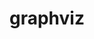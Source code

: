 ---
title: "graphviz"
layout: cache
categories: [package, develop]
meta: {"versions": ["2.49.0", "7.1.0", "8.0.1", "8.0.5"], "compilers": ["gcc@=11.3.0", "gcc@=7.3.1", "gcc@=7.5.0"], "oss": ["amzn2", "ubuntu18.04", "ubuntu22.04"], "platforms": ["linux"], "targets": ["ivybridge", "x86_64", "x86_64_v3"], "stacks": ["ml-linux-x86_64-cpu", "ml-linux-x86_64-cuda", "ml-linux-x86_64-rocm", "radiuss", "root"], "num_specs": 49, "num_specs_by_stack": {"root": 49, "radiuss": 37, "ml-linux-x86_64-rocm": 6, "ml-linux-x86_64-cuda": 6, "ml-linux-x86_64-cpu": 6}}
spec_details: [{"hash": "42oodt2r2s2kvgkb77jx5bo2wpmxtd5j", "compiler": "gcc@=7.3.1", "versions": ["2.49.0"], "os": "amzn2", "platform": "linux", "target": "ivybridge", "variants": ["build_system=autotools", "~doc", "~expat", "~ghostscript", "~gtkplus", "~gts", "~java", "~libgd", "~pangocairo", "~poppler", "~qt", "~quartz", "~x"], "stacks": ["root"], "size": "-", "tarball": "https://binaries.spack.io/develop/build_cache/linux-amzn2-ivybridge/gcc-7.3.1/graphviz-2.49.0/linux-amzn2-ivybridge-gcc-7.3.1-graphviz-2.49.0-42oodt2r2s2kvgkb77jx5bo2wpmxtd5j.spack"}, {"hash": "cdclffmjdaia53zdyecreuufhkntkurw", "compiler": "gcc@=7.3.1", "versions": ["2.49.0"], "os": "amzn2", "platform": "linux", "target": "ivybridge", "variants": ["build_system=autotools", "~doc", "~expat", "~ghostscript", "~gtkplus", "~gts", "~java", "~libgd", "~pangocairo", "~poppler", "~qt", "~quartz", "~x"], "stacks": ["root"], "size": "-", "tarball": "https://binaries.spack.io/develop/build_cache/linux-amzn2-ivybridge/gcc-7.3.1/graphviz-2.49.0/linux-amzn2-ivybridge-gcc-7.3.1-graphviz-2.49.0-cdclffmjdaia53zdyecreuufhkntkurw.spack"}, {"hash": "hkcrar7gxwqyzhph23emzvltv3sisobe", "compiler": "gcc@=7.3.1", "versions": ["2.49.0"], "os": "amzn2", "platform": "linux", "target": "x86_64_v3", "variants": ["~doc", "~expat", "~ghostscript", "~gtkplus", "~gts", "~java", "~libgd", "~pangocairo", "~poppler", "~qt", "~quartz", "~x"], "stacks": ["root"], "size": "-", "tarball": "https://binaries.spack.io/develop/build_cache/linux-amzn2-x86_64_v3/gcc-7.3.1/graphviz-2.49.0/linux-amzn2-x86_64_v3-gcc-7.3.1-graphviz-2.49.0-hkcrar7gxwqyzhph23emzvltv3sisobe.spack"}, {"hash": "5c7zrf4by2uj7aeugxt5oizrptrwxzws", "compiler": "gcc@=7.3.1", "versions": ["2.49.0"], "os": "amzn2", "platform": "linux", "target": "x86_64_v3", "variants": ["build_system=autotools", "~doc", "~expat", "~ghostscript", "~gtkplus", "~gts", "~java", "~libgd", "~pangocairo", "~poppler", "~qt", "~quartz", "~x"], "stacks": ["root"], "size": "-", "tarball": "https://binaries.spack.io/develop/build_cache/linux-amzn2-x86_64_v3/gcc-7.3.1/graphviz-2.49.0/linux-amzn2-x86_64_v3-gcc-7.3.1-graphviz-2.49.0-5c7zrf4by2uj7aeugxt5oizrptrwxzws.spack"}, {"hash": "gdoh7jf2lsvoiirbpj36tp2dv5rsjwdj", "compiler": "gcc@=7.3.1", "versions": ["2.49.0"], "os": "amzn2", "platform": "linux", "target": "x86_64_v3", "variants": ["~doc", "~expat", "~ghostscript", "~gtkplus", "~gts", "~java", "~libgd", "~pangocairo", "~poppler", "~qt", "~quartz", "~x"], "stacks": ["root"], "size": "-", "tarball": "https://binaries.spack.io/develop/build_cache/linux-amzn2-x86_64_v3/gcc-7.3.1/graphviz-2.49.0/linux-amzn2-x86_64_v3-gcc-7.3.1-graphviz-2.49.0-gdoh7jf2lsvoiirbpj36tp2dv5rsjwdj.spack"}, {"hash": "ig6gh4fghl7d6pkpu2kabycbin3nnip4", "compiler": "gcc@=7.3.1", "versions": ["2.49.0"], "os": "amzn2", "platform": "linux", "target": "x86_64_v3", "variants": ["build_system=autotools", "~doc", "~expat", "~ghostscript", "~gtkplus", "~gts", "~java", "~libgd", "~pangocairo", "~poppler", "~qt", "~quartz", "~x"], "stacks": ["root"], "size": "-", "tarball": "https://binaries.spack.io/develop/build_cache/linux-amzn2-x86_64_v3/gcc-7.3.1/graphviz-2.49.0/linux-amzn2-x86_64_v3-gcc-7.3.1-graphviz-2.49.0-ig6gh4fghl7d6pkpu2kabycbin3nnip4.spack"}, {"hash": "x5bvc5pfam6gl7prpjmqqyecjynvhiwl", "compiler": "gcc@=7.5.0", "versions": ["2.49.0"], "os": "ubuntu18.04", "platform": "linux", "target": "x86_64", "variants": ["~doc", "~expat", "~ghostscript", "~gtkplus", "~gts", "~java", "~libgd", "~pangocairo", "~poppler", "~qt", "~quartz", "~x"], "stacks": ["root", "radiuss"], "size": "-", "tarball": "https://binaries.spack.io/develop/build_cache/linux-ubuntu18.04-x86_64/gcc-7.5.0/graphviz-2.49.0/linux-ubuntu18.04-x86_64-gcc-7.5.0-graphviz-2.49.0-x5bvc5pfam6gl7prpjmqqyecjynvhiwl.spack"}, {"hash": "bfyxdf5c6bfho7hujlhe3l2jc3q67bzq", "compiler": "gcc@=7.5.0", "versions": ["2.49.0"], "os": "ubuntu18.04", "platform": "linux", "target": "x86_64", "variants": ["~doc", "~expat", "~ghostscript", "~gtkplus", "~gts", "~java", "~libgd", "~pangocairo", "~poppler", "~qt", "~quartz", "~x"], "stacks": ["root", "radiuss"], "size": "-", "tarball": "https://binaries.spack.io/develop/build_cache/linux-ubuntu18.04-x86_64/gcc-7.5.0/graphviz-2.49.0/linux-ubuntu18.04-x86_64-gcc-7.5.0-graphviz-2.49.0-bfyxdf5c6bfho7hujlhe3l2jc3q67bzq.spack"}, {"hash": "gmxncshx4c3n5ie5x4dwklwvvsrjw3ay", "compiler": "gcc@=7.5.0", "versions": ["2.49.0"], "os": "ubuntu18.04", "platform": "linux", "target": "x86_64", "variants": ["~doc", "~expat", "~ghostscript", "~gtkplus", "~gts", "~java", "~libgd", "~pangocairo", "~poppler", "~qt", "~quartz", "~x"], "stacks": ["root", "radiuss"], "size": "-", "tarball": "https://binaries.spack.io/develop/build_cache/linux-ubuntu18.04-x86_64/gcc-7.5.0/graphviz-2.49.0/linux-ubuntu18.04-x86_64-gcc-7.5.0-graphviz-2.49.0-gmxncshx4c3n5ie5x4dwklwvvsrjw3ay.spack"}, {"hash": "3cxzw3i6ntsjpnxtcynqls3ovsrqnuhn", "compiler": "gcc@=7.5.0", "versions": ["2.49.0"], "os": "ubuntu18.04", "platform": "linux", "target": "x86_64", "variants": ["~doc", "~expat", "~ghostscript", "~gtkplus", "~gts", "~java", "~libgd", "~pangocairo", "~poppler", "~qt", "~quartz", "~x"], "stacks": ["root", "radiuss"], "size": "-", "tarball": "https://binaries.spack.io/develop/build_cache/linux-ubuntu18.04-x86_64/gcc-7.5.0/graphviz-2.49.0/linux-ubuntu18.04-x86_64-gcc-7.5.0-graphviz-2.49.0-3cxzw3i6ntsjpnxtcynqls3ovsrqnuhn.spack"}, {"hash": "kdmchexepzfpurz4yg3es2efca63ebhi", "compiler": "gcc@=7.5.0", "versions": ["2.49.0"], "os": "ubuntu18.04", "platform": "linux", "target": "x86_64", "variants": ["~doc", "~expat", "~ghostscript", "~gtkplus", "~gts", "~java", "~libgd", "~pangocairo", "~poppler", "~qt", "~quartz", "~x"], "stacks": ["root", "radiuss"], "size": "-", "tarball": "https://binaries.spack.io/develop/build_cache/linux-ubuntu18.04-x86_64/gcc-7.5.0/graphviz-2.49.0/linux-ubuntu18.04-x86_64-gcc-7.5.0-graphviz-2.49.0-kdmchexepzfpurz4yg3es2efca63ebhi.spack"}, {"hash": "gx2nbuxglp4vwkrlhgx7alh62k7knr4k", "compiler": "gcc@=7.5.0", "versions": ["2.49.0"], "os": "ubuntu18.04", "platform": "linux", "target": "x86_64", "variants": ["~doc", "~expat", "~ghostscript", "~gtkplus", "~gts", "~java", "~libgd", "~pangocairo", "~poppler", "~qt", "~quartz", "~x"], "stacks": ["root", "radiuss"], "size": "-", "tarball": "https://binaries.spack.io/develop/build_cache/linux-ubuntu18.04-x86_64/gcc-7.5.0/graphviz-2.49.0/linux-ubuntu18.04-x86_64-gcc-7.5.0-graphviz-2.49.0-gx2nbuxglp4vwkrlhgx7alh62k7knr4k.spack"}, {"hash": "nibdv6glrhd2dmp6sgtoq35p4qugdpgz", "compiler": "gcc@=7.5.0", "versions": ["2.49.0"], "os": "ubuntu18.04", "platform": "linux", "target": "x86_64", "variants": ["~doc", "~expat", "~ghostscript", "~gtkplus", "~gts", "~java", "~libgd", "~pangocairo", "~poppler", "~qt", "~quartz", "~x"], "stacks": ["root", "radiuss"], "size": "-", "tarball": "https://binaries.spack.io/develop/build_cache/linux-ubuntu18.04-x86_64/gcc-7.5.0/graphviz-2.49.0/linux-ubuntu18.04-x86_64-gcc-7.5.0-graphviz-2.49.0-nibdv6glrhd2dmp6sgtoq35p4qugdpgz.spack"}, {"hash": "akjve67krucqzgd3k7i22h3pkdm4lvcs", "compiler": "gcc@=7.5.0", "versions": ["2.49.0"], "os": "ubuntu18.04", "platform": "linux", "target": "x86_64", "variants": ["build_system=autotools", "~doc", "~expat", "~ghostscript", "~gtkplus", "~gts", "~java", "~libgd", "~pangocairo", "~poppler", "~qt", "~quartz", "~x"], "stacks": ["root", "radiuss"], "size": "-", "tarball": "https://binaries.spack.io/develop/build_cache/linux-ubuntu18.04-x86_64/gcc-7.5.0/graphviz-2.49.0/linux-ubuntu18.04-x86_64-gcc-7.5.0-graphviz-2.49.0-akjve67krucqzgd3k7i22h3pkdm4lvcs.spack"}, {"hash": "qxoo6okittiqp7a3tt5v364xvl2qe3kw", "compiler": "gcc@=7.5.0", "versions": ["2.49.0"], "os": "ubuntu18.04", "platform": "linux", "target": "x86_64", "variants": ["~doc", "~expat", "~ghostscript", "~gtkplus", "~gts", "~java", "~libgd", "~pangocairo", "~poppler", "~qt", "~quartz", "~x"], "stacks": ["root", "radiuss"], "size": "-", "tarball": "https://binaries.spack.io/develop/build_cache/linux-ubuntu18.04-x86_64/gcc-7.5.0/graphviz-2.49.0/linux-ubuntu18.04-x86_64-gcc-7.5.0-graphviz-2.49.0-qxoo6okittiqp7a3tt5v364xvl2qe3kw.spack"}, {"hash": "ksla5c65hxbvfjpx5ezh5un3f3yle5ro", "compiler": "gcc@=7.5.0", "versions": ["2.49.0"], "os": "ubuntu18.04", "platform": "linux", "target": "x86_64", "variants": ["~doc", "~expat", "~ghostscript", "~gtkplus", "~gts", "~java", "~libgd", "~pangocairo", "~poppler", "~qt", "~quartz", "~x"], "stacks": ["root", "radiuss"], "size": "-", "tarball": "https://binaries.spack.io/develop/build_cache/linux-ubuntu18.04-x86_64/gcc-7.5.0/graphviz-2.49.0/linux-ubuntu18.04-x86_64-gcc-7.5.0-graphviz-2.49.0-ksla5c65hxbvfjpx5ezh5un3f3yle5ro.spack"}, {"hash": "5ziko3smrcnpptgbpslm4cysibl4kt6y", "compiler": "gcc@=7.5.0", "versions": ["2.49.0"], "os": "ubuntu18.04", "platform": "linux", "target": "x86_64", "variants": ["~doc", "~expat", "~ghostscript", "~gtkplus", "~gts", "~java", "~libgd", "~pangocairo", "~poppler", "~qt", "~quartz", "~x"], "stacks": ["root", "radiuss"], "size": "-", "tarball": "https://binaries.spack.io/develop/build_cache/linux-ubuntu18.04-x86_64/gcc-7.5.0/graphviz-2.49.0/linux-ubuntu18.04-x86_64-gcc-7.5.0-graphviz-2.49.0-5ziko3smrcnpptgbpslm4cysibl4kt6y.spack"}, {"hash": "sk5xcgdbo2mvrtqh6k5cilh32vzhjosk", "compiler": "gcc@=7.5.0", "versions": ["2.49.0"], "os": "ubuntu18.04", "platform": "linux", "target": "x86_64", "variants": ["~doc", "~expat", "~ghostscript", "~gtkplus", "~gts", "~java", "~libgd", "~pangocairo", "~poppler", "~qt", "~quartz", "~x"], "stacks": ["root", "radiuss"], "size": "-", "tarball": "https://binaries.spack.io/develop/build_cache/linux-ubuntu18.04-x86_64/gcc-7.5.0/graphviz-2.49.0/linux-ubuntu18.04-x86_64-gcc-7.5.0-graphviz-2.49.0-sk5xcgdbo2mvrtqh6k5cilh32vzhjosk.spack"}, {"hash": "pwiahfy7unu7dsyburoc7x3hslmpykrq", "compiler": "gcc@=7.5.0", "versions": ["2.49.0"], "os": "ubuntu18.04", "platform": "linux", "target": "x86_64", "variants": ["~doc", "~expat", "~ghostscript", "~gtkplus", "~gts", "~java", "~libgd", "~pangocairo", "~poppler", "~qt", "~quartz", "~x"], "stacks": ["root", "radiuss"], "size": "-", "tarball": "https://binaries.spack.io/develop/build_cache/linux-ubuntu18.04-x86_64/gcc-7.5.0/graphviz-2.49.0/linux-ubuntu18.04-x86_64-gcc-7.5.0-graphviz-2.49.0-pwiahfy7unu7dsyburoc7x3hslmpykrq.spack"}, {"hash": "p5j75vrmloi6tyjg7e55lz6yof5z6qmv", "compiler": "gcc@=7.5.0", "versions": ["2.49.0"], "os": "ubuntu18.04", "platform": "linux", "target": "x86_64", "variants": ["~doc", "~expat", "~ghostscript", "~gtkplus", "~gts", "~java", "~libgd", "~pangocairo", "~poppler", "~qt", "~quartz", "~x"], "stacks": ["root", "radiuss"], "size": "-", "tarball": "https://binaries.spack.io/develop/build_cache/linux-ubuntu18.04-x86_64/gcc-7.5.0/graphviz-2.49.0/linux-ubuntu18.04-x86_64-gcc-7.5.0-graphviz-2.49.0-p5j75vrmloi6tyjg7e55lz6yof5z6qmv.spack"}, {"hash": "274z7voovsb62dq22gzuhw4lfvnp7npc", "compiler": "gcc@=7.5.0", "versions": ["2.49.0"], "os": "ubuntu18.04", "platform": "linux", "target": "x86_64", "variants": ["~doc", "~expat", "~ghostscript", "~gtkplus", "~gts", "~java", "~libgd", "~pangocairo", "~poppler", "~qt", "~quartz", "~x"], "stacks": ["root", "radiuss"], "size": "-", "tarball": "https://binaries.spack.io/develop/build_cache/linux-ubuntu18.04-x86_64/gcc-7.5.0/graphviz-2.49.0/linux-ubuntu18.04-x86_64-gcc-7.5.0-graphviz-2.49.0-274z7voovsb62dq22gzuhw4lfvnp7npc.spack"}, {"hash": "p6m2jzo76hu7c4yze5bdtjbaqhpqqbub", "compiler": "gcc@=7.5.0", "versions": ["2.49.0"], "os": "ubuntu18.04", "platform": "linux", "target": "x86_64", "variants": ["~doc", "~expat", "~ghostscript", "~gtkplus", "~gts", "~java", "~libgd", "~pangocairo", "~poppler", "~qt", "~quartz", "~x"], "stacks": ["root", "radiuss"], "size": "-", "tarball": "https://binaries.spack.io/develop/build_cache/linux-ubuntu18.04-x86_64/gcc-7.5.0/graphviz-2.49.0/linux-ubuntu18.04-x86_64-gcc-7.5.0-graphviz-2.49.0-p6m2jzo76hu7c4yze5bdtjbaqhpqqbub.spack"}, {"hash": "76xn4epm4blgtczokv43hen6g3njxbik", "compiler": "gcc@=7.5.0", "versions": ["2.49.0"], "os": "ubuntu18.04", "platform": "linux", "target": "x86_64", "variants": ["build_system=autotools", "~doc", "~expat", "~ghostscript", "~gtkplus", "~gts", "~java", "~libgd", "~pangocairo", "~poppler", "~qt", "~quartz", "~x"], "stacks": ["root", "radiuss"], "size": "-", "tarball": "https://binaries.spack.io/develop/build_cache/linux-ubuntu18.04-x86_64/gcc-7.5.0/graphviz-2.49.0/linux-ubuntu18.04-x86_64-gcc-7.5.0-graphviz-2.49.0-76xn4epm4blgtczokv43hen6g3njxbik.spack"}, {"hash": "mshvwfluvpc752yyly4lme44ho54zayn", "compiler": "gcc@=7.5.0", "versions": ["2.49.0"], "os": "ubuntu18.04", "platform": "linux", "target": "x86_64", "variants": ["~doc", "~expat", "~ghostscript", "~gtkplus", "~gts", "~java", "~libgd", "~pangocairo", "~poppler", "~qt", "~quartz", "~x"], "stacks": ["root", "radiuss"], "size": "-", "tarball": "https://binaries.spack.io/develop/build_cache/linux-ubuntu18.04-x86_64/gcc-7.5.0/graphviz-2.49.0/linux-ubuntu18.04-x86_64-gcc-7.5.0-graphviz-2.49.0-mshvwfluvpc752yyly4lme44ho54zayn.spack"}, {"hash": "obt7uharjwovwvqiayagpompbamdu4kf", "compiler": "gcc@=7.5.0", "versions": ["2.49.0"], "os": "ubuntu18.04", "platform": "linux", "target": "x86_64", "variants": ["~doc", "~expat", "~ghostscript", "~gtkplus", "~gts", "~java", "~libgd", "~pangocairo", "~poppler", "~qt", "~quartz", "~x"], "stacks": ["root", "radiuss"], "size": "-", "tarball": "https://binaries.spack.io/develop/build_cache/linux-ubuntu18.04-x86_64/gcc-7.5.0/graphviz-2.49.0/linux-ubuntu18.04-x86_64-gcc-7.5.0-graphviz-2.49.0-obt7uharjwovwvqiayagpompbamdu4kf.spack"}, {"hash": "3pspshz575ldlmet2mhg4sfe5r77sbqj", "compiler": "gcc@=7.5.0", "versions": ["2.49.0"], "os": "ubuntu18.04", "platform": "linux", "target": "x86_64", "variants": ["~doc", "~expat", "~ghostscript", "~gtkplus", "~gts", "~java", "~libgd", "~pangocairo", "~poppler", "~qt", "~quartz", "~x"], "stacks": ["root", "radiuss"], "size": "-", "tarball": "https://binaries.spack.io/develop/build_cache/linux-ubuntu18.04-x86_64/gcc-7.5.0/graphviz-2.49.0/linux-ubuntu18.04-x86_64-gcc-7.5.0-graphviz-2.49.0-3pspshz575ldlmet2mhg4sfe5r77sbqj.spack"}, {"hash": "qq2tnnzwllupgypouiis7a55v7gybnl3", "compiler": "gcc@=7.5.0", "versions": ["2.49.0"], "os": "ubuntu18.04", "platform": "linux", "target": "x86_64", "variants": ["~doc", "~expat", "~ghostscript", "~gtkplus", "~gts", "~java", "~libgd", "~pangocairo", "~poppler", "~qt", "~quartz", "~x"], "stacks": ["root", "radiuss"], "size": "-", "tarball": "https://binaries.spack.io/develop/build_cache/linux-ubuntu18.04-x86_64/gcc-7.5.0/graphviz-2.49.0/linux-ubuntu18.04-x86_64-gcc-7.5.0-graphviz-2.49.0-qq2tnnzwllupgypouiis7a55v7gybnl3.spack"}, {"hash": "54gvach4pahn57zduwopjy4hhq4v4mhq", "compiler": "gcc@=7.5.0", "versions": ["2.49.0"], "os": "ubuntu18.04", "platform": "linux", "target": "x86_64", "variants": ["~doc", "~expat", "~ghostscript", "~gtkplus", "~gts", "~java", "~libgd", "~pangocairo", "~poppler", "~qt", "~quartz", "~x"], "stacks": ["root", "radiuss"], "size": "-", "tarball": "https://binaries.spack.io/develop/build_cache/linux-ubuntu18.04-x86_64/gcc-7.5.0/graphviz-2.49.0/linux-ubuntu18.04-x86_64-gcc-7.5.0-graphviz-2.49.0-54gvach4pahn57zduwopjy4hhq4v4mhq.spack"}, {"hash": "ybldkzhlcyje6c33q2l2qlsntyefimjh", "compiler": "gcc@=7.5.0", "versions": ["2.49.0"], "os": "ubuntu18.04", "platform": "linux", "target": "x86_64", "variants": ["~doc", "~expat", "~ghostscript", "~gtkplus", "~gts", "~java", "~libgd", "~pangocairo", "~poppler", "~qt", "~quartz", "~x"], "stacks": ["root", "radiuss"], "size": "-", "tarball": "https://binaries.spack.io/develop/build_cache/linux-ubuntu18.04-x86_64/gcc-7.5.0/graphviz-2.49.0/linux-ubuntu18.04-x86_64-gcc-7.5.0-graphviz-2.49.0-ybldkzhlcyje6c33q2l2qlsntyefimjh.spack"}, {"hash": "xh4o4x6d7npwvzijgnbl5ocs7meg6wov", "compiler": "gcc@=7.5.0", "versions": ["2.49.0"], "os": "ubuntu18.04", "platform": "linux", "target": "x86_64", "variants": ["~doc", "~expat", "~ghostscript", "~gtkplus", "~gts", "~java", "~libgd", "~pangocairo", "~poppler", "~qt", "~quartz", "~x"], "stacks": ["root", "radiuss"], "size": "-", "tarball": "https://binaries.spack.io/develop/build_cache/linux-ubuntu18.04-x86_64/gcc-7.5.0/graphviz-2.49.0/linux-ubuntu18.04-x86_64-gcc-7.5.0-graphviz-2.49.0-xh4o4x6d7npwvzijgnbl5ocs7meg6wov.spack"}, {"hash": "wpgsjwe4asyqdrzmkwxozwkt3o6mckit", "compiler": "gcc@=7.5.0", "versions": ["2.49.0"], "os": "ubuntu18.04", "platform": "linux", "target": "x86_64", "variants": ["build_system=autotools", "~doc", "~expat", "~ghostscript", "~gtkplus", "~gts", "~java", "~libgd", "~pangocairo", "~poppler", "~qt", "~quartz", "~x"], "stacks": ["root", "radiuss"], "size": "-", "tarball": "https://binaries.spack.io/develop/build_cache/linux-ubuntu18.04-x86_64/gcc-7.5.0/graphviz-2.49.0/linux-ubuntu18.04-x86_64-gcc-7.5.0-graphviz-2.49.0-wpgsjwe4asyqdrzmkwxozwkt3o6mckit.spack"}, {"hash": "vlfrk7pwz5tlta7rtr7xn4i7u7d7dafm", "compiler": "gcc@=7.5.0", "versions": ["2.49.0"], "os": "ubuntu18.04", "platform": "linux", "target": "x86_64", "variants": ["~doc", "~expat", "~ghostscript", "~gtkplus", "~gts", "~java", "~libgd", "~pangocairo", "~poppler", "~qt", "~quartz", "~x"], "stacks": ["root", "radiuss"], "size": "-", "tarball": "https://binaries.spack.io/develop/build_cache/linux-ubuntu18.04-x86_64/gcc-7.5.0/graphviz-2.49.0/linux-ubuntu18.04-x86_64-gcc-7.5.0-graphviz-2.49.0-vlfrk7pwz5tlta7rtr7xn4i7u7d7dafm.spack"}, {"hash": "ubpbjs6mwhqcwbjlsnb7xzpnqnktxrii", "compiler": "gcc@=7.5.0", "versions": ["2.49.0"], "os": "ubuntu18.04", "platform": "linux", "target": "x86_64", "variants": ["build_system=autotools", "~doc", "~expat", "~ghostscript", "~gtkplus", "~gts", "~java", "~libgd", "~pangocairo", "~poppler", "~qt", "~quartz", "~x"], "stacks": ["root", "radiuss"], "size": "-", "tarball": "https://binaries.spack.io/develop/build_cache/linux-ubuntu18.04-x86_64/gcc-7.5.0/graphviz-2.49.0/linux-ubuntu18.04-x86_64-gcc-7.5.0-graphviz-2.49.0-ubpbjs6mwhqcwbjlsnb7xzpnqnktxrii.spack"}, {"hash": "ygcsxb5rthzqhjlywzmw62ajextf33do", "compiler": "gcc@=7.5.0", "versions": ["2.49.0"], "os": "ubuntu18.04", "platform": "linux", "target": "x86_64", "variants": ["~doc", "~expat", "~ghostscript", "~gtkplus", "~gts", "~java", "~libgd", "~pangocairo", "~poppler", "~qt", "~quartz", "~x"], "stacks": ["root", "radiuss"], "size": "-", "tarball": "https://binaries.spack.io/develop/build_cache/linux-ubuntu18.04-x86_64/gcc-7.5.0/graphviz-2.49.0/linux-ubuntu18.04-x86_64-gcc-7.5.0-graphviz-2.49.0-ygcsxb5rthzqhjlywzmw62ajextf33do.spack"}, {"hash": "ugn3gfpoy74fyl2cqltlfwuiktgrqc5i", "compiler": "gcc@=7.5.0", "versions": ["2.49.0"], "os": "ubuntu18.04", "platform": "linux", "target": "x86_64", "variants": ["~doc", "~expat", "~ghostscript", "~gtkplus", "~gts", "~java", "~libgd", "~pangocairo", "~poppler", "~qt", "~quartz", "~x"], "stacks": ["root", "radiuss"], "size": "-", "tarball": "https://binaries.spack.io/develop/build_cache/linux-ubuntu18.04-x86_64/gcc-7.5.0/graphviz-2.49.0/linux-ubuntu18.04-x86_64-gcc-7.5.0-graphviz-2.49.0-ugn3gfpoy74fyl2cqltlfwuiktgrqc5i.spack"}, {"hash": "le2gddv7ugsxvk3jzyczzpy6mv2f6ic4", "compiler": "gcc@=7.5.0", "versions": ["7.1.0"], "os": "ubuntu18.04", "platform": "linux", "target": "x86_64", "variants": ["build_system=autotools", "~doc", "~expat", "~ghostscript", "~gtkplus", "~gts", "~java", "~libgd", "~pangocairo", "~poppler", "~qt", "~quartz", "~x"], "stacks": ["root", "radiuss"], "size": "-", "tarball": "https://binaries.spack.io/develop/build_cache/linux-ubuntu18.04-x86_64/gcc-7.5.0/graphviz-7.1.0/linux-ubuntu18.04-x86_64-gcc-7.5.0-graphviz-7.1.0-le2gddv7ugsxvk3jzyczzpy6mv2f6ic4.spack"}, {"hash": "cs4b5zdoibxxyru4k6nejap2r6i4lamo", "compiler": "gcc@=7.5.0", "versions": ["7.1.0"], "os": "ubuntu18.04", "platform": "linux", "target": "x86_64_v3", "variants": ["build_system=autotools", "~doc", "~expat", "~ghostscript", "~gtkplus", "~gts", "~java", "~libgd", "~pangocairo", "~poppler", "~qt", "~quartz", "~x"], "stacks": ["root", "radiuss"], "size": "-", "tarball": "https://binaries.spack.io/develop/build_cache/linux-ubuntu18.04-x86_64_v3/gcc-7.5.0/graphviz-7.1.0/linux-ubuntu18.04-x86_64_v3-gcc-7.5.0-graphviz-7.1.0-cs4b5zdoibxxyru4k6nejap2r6i4lamo.spack"}, {"hash": "qglknopc5rd25h65soexcwuaonxspead", "compiler": "gcc@=7.5.0", "versions": ["7.1.0"], "os": "ubuntu18.04", "platform": "linux", "target": "x86_64_v3", "variants": ["build_system=autotools", "~doc", "~expat", "~ghostscript", "~gtkplus", "~gts", "~java", "~libgd", "~pangocairo", "~poppler", "~qt", "~quartz", "~x"], "stacks": ["root", "radiuss"], "size": "-", "tarball": "https://binaries.spack.io/develop/build_cache/linux-ubuntu18.04-x86_64_v3/gcc-7.5.0/graphviz-7.1.0/linux-ubuntu18.04-x86_64_v3-gcc-7.5.0-graphviz-7.1.0-qglknopc5rd25h65soexcwuaonxspead.spack"}, {"hash": "2idqxa3j24up6ziwfuwa47pscgpj3amr", "compiler": "gcc@=7.5.0", "versions": ["8.0.1"], "os": "ubuntu18.04", "platform": "linux", "target": "x86_64_v3", "variants": ["build_system=autotools", "~doc", "~expat", "~ghostscript", "~gtkplus", "~gts", "~java", "~libgd", "~pangocairo", "~poppler", "~qt", "~quartz", "~x"], "stacks": ["root", "radiuss"], "size": "-", "tarball": "https://binaries.spack.io/develop/build_cache/linux-ubuntu18.04-x86_64_v3/gcc-7.5.0/graphviz-8.0.1/linux-ubuntu18.04-x86_64_v3-gcc-7.5.0-graphviz-8.0.1-2idqxa3j24up6ziwfuwa47pscgpj3amr.spack"}, {"hash": "rw47fxteqxdmelo42dsllzd2lol6vzse", "compiler": "gcc@=7.5.0", "versions": ["7.1.0"], "os": "ubuntu18.04", "platform": "linux", "target": "x86_64_v3", "variants": ["build_system=autotools", "~doc", "~expat", "~ghostscript", "~gtkplus", "~gts", "~java", "~libgd", "~pangocairo", "~poppler", "~qt", "~quartz", "~x"], "stacks": ["root", "radiuss"], "size": "-", "tarball": "https://binaries.spack.io/develop/build_cache/linux-ubuntu18.04-x86_64_v3/gcc-7.5.0/graphviz-7.1.0/linux-ubuntu18.04-x86_64_v3-gcc-7.5.0-graphviz-7.1.0-rw47fxteqxdmelo42dsllzd2lol6vzse.spack"}, {"hash": "76eywzwwqplcnrxp7yuszbm5li6azoa7", "compiler": "gcc@=7.5.0", "versions": ["8.0.1"], "os": "ubuntu18.04", "platform": "linux", "target": "x86_64_v3", "variants": ["build_system=autotools", "~doc", "~expat", "~ghostscript", "~gtkplus", "~gts", "~java", "~libgd", "~pangocairo", "~poppler", "~qt", "~quartz", "~x"], "stacks": ["root", "radiuss"], "size": "-", "tarball": "https://binaries.spack.io/develop/build_cache/linux-ubuntu18.04-x86_64_v3/gcc-7.5.0/graphviz-8.0.1/linux-ubuntu18.04-x86_64_v3-gcc-7.5.0-graphviz-8.0.1-76eywzwwqplcnrxp7yuszbm5li6azoa7.spack"}, {"hash": "5l6rrhobblchklvb4es6eozws4rswwis", "compiler": "gcc@=7.5.0", "versions": ["7.1.0"], "os": "ubuntu18.04", "platform": "linux", "target": "x86_64_v3", "variants": ["build_system=autotools", "~doc", "~expat", "~ghostscript", "~gtkplus", "~gts", "~java", "~libgd", "~pangocairo", "~poppler", "~qt", "~quartz", "~x"], "stacks": ["root", "radiuss"], "size": "-", "tarball": "https://binaries.spack.io/develop/build_cache/linux-ubuntu18.04-x86_64_v3/gcc-7.5.0/graphviz-7.1.0/linux-ubuntu18.04-x86_64_v3-gcc-7.5.0-graphviz-7.1.0-5l6rrhobblchklvb4es6eozws4rswwis.spack"}, {"hash": "kwn6ivov2swmrji3br2wdg42d3wnffc2", "compiler": "gcc@=7.5.0", "versions": ["8.0.5"], "os": "ubuntu18.04", "platform": "linux", "target": "x86_64_v3", "variants": ["build_system=autotools", "~doc", "~expat", "~ghostscript", "~gtkplus", "~gts", "~java", "~libgd", "~pangocairo", "~poppler", "~qt", "~quartz", "~x"], "stacks": ["root", "radiuss"], "size": "-", "tarball": "https://binaries.spack.io/develop/build_cache/linux-ubuntu18.04-x86_64_v3/gcc-7.5.0/graphviz-8.0.5/linux-ubuntu18.04-x86_64_v3-gcc-7.5.0-graphviz-8.0.5-kwn6ivov2swmrji3br2wdg42d3wnffc2.spack"}, {"hash": "5ymx44xlgdvzoblkcdp7dcizjo4xwun5", "compiler": "gcc@=11.3.0", "versions": ["8.0.1"], "os": "ubuntu22.04", "platform": "linux", "target": "x86_64_v3", "variants": ["build_system=autotools", "~doc", "~expat", "~ghostscript", "~gtkplus", "~gts", "~java", "~libgd", "~pangocairo", "~poppler", "~qt", "~quartz", "~x"], "stacks": ["ml-linux-x86_64-rocm", "ml-linux-x86_64-cuda", "root", "ml-linux-x86_64-cpu"], "size": "-", "tarball": "https://binaries.spack.io/develop/build_cache/linux-ubuntu22.04-x86_64_v3/gcc-11.3.0/graphviz-8.0.1/linux-ubuntu22.04-x86_64_v3-gcc-11.3.0-graphviz-8.0.1-5ymx44xlgdvzoblkcdp7dcizjo4xwun5.spack"}, {"hash": "hy7a42mtdvh6s3ayb4swb2nfxul7rr6m", "compiler": "gcc@=11.3.0", "versions": ["8.0.1"], "os": "ubuntu22.04", "platform": "linux", "target": "x86_64_v3", "variants": ["build_system=autotools", "~doc", "~expat", "~ghostscript", "~gtkplus", "~gts", "~java", "~libgd", "~pangocairo", "~poppler", "~qt", "~quartz", "~x"], "stacks": ["ml-linux-x86_64-rocm", "ml-linux-x86_64-cuda", "root", "ml-linux-x86_64-cpu"], "size": "-", "tarball": "https://binaries.spack.io/develop/build_cache/linux-ubuntu22.04-x86_64_v3/gcc-11.3.0/graphviz-8.0.1/linux-ubuntu22.04-x86_64_v3-gcc-11.3.0-graphviz-8.0.1-hy7a42mtdvh6s3ayb4swb2nfxul7rr6m.spack"}, {"hash": "grkezhqvosyb7vohpffr5akts5a7fgoo", "compiler": "gcc@=11.3.0", "versions": ["7.1.0"], "os": "ubuntu22.04", "platform": "linux", "target": "x86_64_v3", "variants": ["build_system=autotools", "~doc", "~expat", "~ghostscript", "~gtkplus", "~gts", "~java", "~libgd", "~pangocairo", "~poppler", "~qt", "~quartz", "~x"], "stacks": ["ml-linux-x86_64-rocm", "ml-linux-x86_64-cuda", "root", "ml-linux-x86_64-cpu"], "size": "-", "tarball": "https://binaries.spack.io/develop/build_cache/linux-ubuntu22.04-x86_64_v3/gcc-11.3.0/graphviz-7.1.0/linux-ubuntu22.04-x86_64_v3-gcc-11.3.0-graphviz-7.1.0-grkezhqvosyb7vohpffr5akts5a7fgoo.spack"}, {"hash": "ulj4tcwguefxgu4sn5ikbtgg4jmgexb6", "compiler": "gcc@=11.3.0", "versions": ["8.0.1"], "os": "ubuntu22.04", "platform": "linux", "target": "x86_64_v3", "variants": ["build_system=autotools", "~doc", "~expat", "~ghostscript", "~gtkplus", "~gts", "~java", "~libgd", "~pangocairo", "~poppler", "~qt", "~quartz", "~x"], "stacks": ["ml-linux-x86_64-rocm", "ml-linux-x86_64-cuda", "root", "ml-linux-x86_64-cpu"], "size": "-", "tarball": "https://binaries.spack.io/develop/build_cache/linux-ubuntu22.04-x86_64_v3/gcc-11.3.0/graphviz-8.0.1/linux-ubuntu22.04-x86_64_v3-gcc-11.3.0-graphviz-8.0.1-ulj4tcwguefxgu4sn5ikbtgg4jmgexb6.spack"}, {"hash": "apsde3dskniwymjlnusm2jzfwaz4h4v7", "compiler": "gcc@=11.3.0", "versions": ["8.0.1"], "os": "ubuntu22.04", "platform": "linux", "target": "x86_64_v3", "variants": ["build_system=autotools", "~doc", "~expat", "~ghostscript", "~gtkplus", "~gts", "~java", "~libgd", "~pangocairo", "~poppler", "~qt", "~quartz", "~x"], "stacks": ["ml-linux-x86_64-rocm", "ml-linux-x86_64-cuda", "root", "ml-linux-x86_64-cpu"], "size": "-", "tarball": "https://binaries.spack.io/develop/build_cache/linux-ubuntu22.04-x86_64_v3/gcc-11.3.0/graphviz-8.0.1/linux-ubuntu22.04-x86_64_v3-gcc-11.3.0-graphviz-8.0.1-apsde3dskniwymjlnusm2jzfwaz4h4v7.spack"}, {"hash": "srkzinp4p2cemfknyttpg3dzr56ksqim", "compiler": "gcc@=11.3.0", "versions": ["8.0.5"], "os": "ubuntu22.04", "platform": "linux", "target": "x86_64_v3", "variants": ["build_system=autotools", "~doc", "~expat", "~ghostscript", "~gtkplus", "~gts", "~java", "~libgd", "~pangocairo", "~poppler", "~qt", "~quartz", "~x"], "stacks": ["ml-linux-x86_64-rocm", "ml-linux-x86_64-cuda", "root", "ml-linux-x86_64-cpu"], "size": "-", "tarball": "https://binaries.spack.io/develop/build_cache/linux-ubuntu22.04-x86_64_v3/gcc-11.3.0/graphviz-8.0.5/linux-ubuntu22.04-x86_64_v3-gcc-11.3.0-graphviz-8.0.5-srkzinp4p2cemfknyttpg3dzr56ksqim.spack"}]
---
